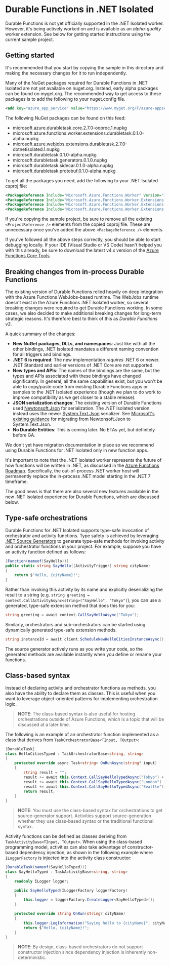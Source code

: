 # Durable Functions in .NET Isolated

Durable Functions is not yet officially supported in the .NET Isolated worker. However, it's being actively worked on and is available as an _alpha-quality_ worker extension. See below for getting started instructions using the current sample project.

## Getting started

It's recommended that you start by copying the sample in this directory and making the necessary changes for it to run independently.

Many of the NuGet packages required for Durable Functions in .NET Isolated are not yet available on nuget.org. Instead, early alpha packages can be found on myget.org. The recommended way to get access to these packages is to add the following to your nuget.config file.

```xml
<add key="azure_app_service" value="https://www.myget.org/F/azure-appservice/api/v2" />
```

The following NuGet packages can be found on this feed:

* microsoft.azure.durabletask.core.2.7.0-ooproc.1.nupkg
* microsoft.azure.functions.worker.extensions.durabletask.0.1.0-alpha.nupkg
* microsoft.azure.webjobs.extensions.durabletask.2.7.0-dotnetisolated.1.nupkg
* microsoft.durabletask.0.1.0-alpha.nupkg
* microsoft.durabletask.generators.0.1.0.nupkg
* microsoft.durabletask.sidecar.0.1.0-alpha.nupkg
* microsoft.durabletask.protobuf.0.1.0-alpha.nupkg

To get all the packages you need, add the following to your .NET Isolated csproj file:

```xml
<PackageReference Include="Microsoft.Azure.Functions.Worker" Version="1.7.0-preview1" />
<PackageReference Include="Microsoft.Azure.Functions.Worker.Extensions.Abstractions" Version="1.1.0" />
<PackageReference Include="Microsoft.Azure.Functions.Worker.Extensions.Http" Version="3.0.13" />
<PackageReference Include="Microsoft.Azure.Functions.Worker.Extensions.DurableTask" Version="0.1.0-alpha" />
```

If you're copying the sample project, be sure to remove all the existing `<ProjectReference />` elements from the copied csproj file. These are unnecessary once you've added the above `<PackageReference />` elements.

If you've followed all the above steps correctly, you should be able to start debugging locally. If your IDE (Visual Studio or VS Code) hasn't helped you with this already, be sure to download the latest v4.x version of the [Azure Functions Core Tools](https://docs.microsoft.com/azure/azure-functions/functions-run-local).

## Breaking changes from in-process Durable Functions

The existing version of Durable Functions relied heavily on deep integration with the Azure Functions WebJobs-based runtime. The WebJobs runtime doesn't exist in the Azure Functions .NET Isolated worker, so several breaking changes were required to get Durable Functions working. In some cases, we also decided to make additional breaking changes for long-term strategic reasons. It's therefore best to think of this as *Durable Functions v3*.

A quick summary of the changes:

* **New NuGet packages, DLLs, and namespaces**: Just like with all the other bindings, .NET Isolated mandates a different naming convention for all triggers and bindings.
* **.NET 6 is required**: The new implementation _requires_ .NET 6 or newer. .NET Standard and earlier versions of .NET Core are not supported.
* **New types and APIs**: The names of the bindings are the same, but the types and APIs associated with these bindings have changed significantly. In general, all the same capabilities exist, but you won't be able to copy/paste code from existing Durable Functions apps or samples to the .NET Isolated experience (though we plan to do work to improve compatibility as we get closer to a stable release).
* **JSON serialization changes**: The existing version of Durable Functions used [Newtonsoft.Json](https://www.newtonsoft.com/json) for serialization. The .NET Isolated version instead uses the newer [System.Text.Json](https://docs.microsoft.com/dotnet/api/system.text.json) serializer. See [Microsoft's existing guidance](https://docs.microsoft.com/dotnet/standard/serialization/system-text-json-migrate-from-newtonsoft-how-to?pivots=dotnet-6-0) for  migrating from Newtonsoft.Json to System.Text.Json.
* **No Durable Entities**: This is coming later. No ETAs yet, but definitely before GA.

We don't yet have migration documentation in place so we recommend using Durable Functions for .NET Isolated only in new function apps.

It's important to note that the .NET Isolated worker represents the future of how functions will be written in .NET, as discussed in the [Azure Functions Roadmap](https://techcommunity.microsoft.com/t5/apps-on-azure-blog/net-on-azure-functions-roadmap/ba-p/2197916). Specifically, the out-of-process .NET worker host will permanently replace the in-process .NET model starting in the .NET 7 timeframe.

The good news is that there are also several new features available in the new .NET Isolated experience for Durable Functions, which are discussed below.

## Type-safe orchestrations

Durable Functions for .NET Isolated supports type-safe invocation of orchestrator and activity functions. Type safety is achieved by leveraging [.NET Source Generators](https://devblogs.microsoft.com/dotnet/introducing-c-source-generators/) to generate type-safe methods for invoking activity and orchestrator functions in your project. For example, suppose you have an activity function defined as follows:

```csharp
[Function(nameof(SayHello))]
public static string SayHello([ActivityTrigger] string cityName)
{
    return $"Hello, {cityName}!";
}
```

Rather than invoking this activity by its name and explicitly deserializing the result to a string (e.g. `string greeting = context.CallActivityAsync<string>("SayHello", "Tokyo")`), you can use a generated, type-safe extension method that does this for you:

```csharp
string greeting = await context.CallSayHelloAsync("Tokyo");
```

Similarly, orchestrators and sub-orchestrators can be started using dynamically generated type-safe extension methods.

```csharp
string instanceId = await client.ScheduleNewHelloCitiesInstanceAsync();
```

The source generator actively runs as you write your code, so the generated methods are available instantly when you define or rename your functions.

## Class-based syntax

Instead of declaring activity and orchestrator functions as methods, you also have the ability to declare them as classes. This is useful when you want to leverage object-oriented patterns for implementing orchestration logic.

> **NOTE**: The class-based syntax is also useful for hosting orchestrations outside of Azure Functions, which is a topic that will be discussed at a later time.

The following is an example of an orchestrator function implemented as a class that derives from `TaskOrchestratorBase<TInput, TOutput>`:

```csharp
[DurableTask]
class HelloCitiesTyped : TaskOrchestratorBase<string, string>
{
    protected override async Task<string> OnRunAsync(string? input)
    {
        string result = "";
        result += await this.Context.CallSayHelloTypedAsync("Tokyo") + "; ";
        result += await this.Context.CallSayHelloTypedAsync("London") + "; ";
        result += await this.Context.CallSayHelloTypedAsync("Seattle");
        return result;
    }
}
```

> **NOTE**: You must use the class-based syntax for orchestrations to get source-generator support. Activities support source-generation whether they use class-based syntax or the traditional functional syntax.

Activity functions can be defined as classes deriving from `TaskActivityBase<TInput, TOutput>`. When using the class-based programming model, activities can also take advantage of constructor-based dependency injection, as shown in the following example where `ILoggerFactory` is injected into the activity class constructor:

```csharp
[DurableTask(nameof(SayHelloTyped))]
class SayHelloTyped : TaskActivityBase<string, string>
{
    readonly ILogger logger;

    public SayHelloTyped(ILoggerFactory loggerFactory)
    {
        this.logger = loggerFactory.CreateLogger<SayHelloTyped>();
    }

    protected override string OnRun(string? cityName)
    {
        this.logger.LogInformation("Saying hello to {cityName}", cityName);
        return $"Hello, {cityName}!";
    }
}
```

> **NOTE**: By design, class-based orchestrators do not support constructor injection since dependency injection is inherently non-deterministic.

